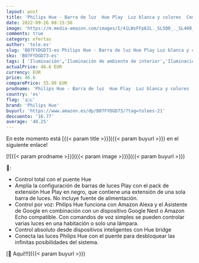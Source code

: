 ```yaml
---
layout: post
title: 'Philips Hue - Barra de luz  Hue Play  Luz blanca y colores  Compatible con Alexa y Google Home  Negro - Extensión'
date: 2022-09-26 08:15:56
image: 'https://m.media-amazon.com/images/I/41LWsFFp62L._SL500_._SL400_.jpg'
comments: true
category: ofertas
author: 'tole.es'
slug: 'B07FYDGD73-es Philips Hue - Barra de luz Hue Play Luz blanca y colores...'
sku: 'B07FYDGD73-es'
tags: [ 'Iluminación','Iluminación de ambiente de interior','Iluminación de interior','Iluminación decorativa y para usos específicos de interior','alexa','google','home','hue','philips','philips hue','🇪🇸', ]
actualPrice: 46.6 EUR
currency: EUR
price: 46.6
comparePrice: 55.99 EUR
prodname: 'Philips Hue - Barra de luz  Hue Play  Luz blanca y colores  Compatible con Alexa y Google Home  Negro - Extensión'
country: 'es'
flag: '🇪🇸'
brand: 'Philips Hue'
buyurl: 'https://www.amazon.es/dp/B07FYDGD73/?tag=tolees-21'
descuento: '16.77'
average: '48.25'
---
```


En este momento está [{{< param title >}}]({{< param buyurl >}}) en el siguiente enlace!

[![{{< param prodname >}}]({{< param image >}})]({{< param buyurl >}})

🔎:

- Control total con el puente Hue
- Amplía la configuración de barras de luces Play con el pack de extensión Hue Play en negro, que contiene una extensión de una sola barra de luces. No incluye fuente de alimentación.
- Control por voz: Philips Hue funciona con Amazon Alexa y el Asistente de Google en combinación con un dispositivo Google Nest o Amazon Echo compatible. Con comandos de voz simples se pueden controlar varias luces en una habitación o solo una lámpara.
- Control absoluto desde dispositivos inteligentes con Hue bridge
- Conecta las luces Philips Hue con el puente para desbloquear las infinitas posibilidades del sistema.

[🛒 Aquí!!!]({{< param buyurl >}})

